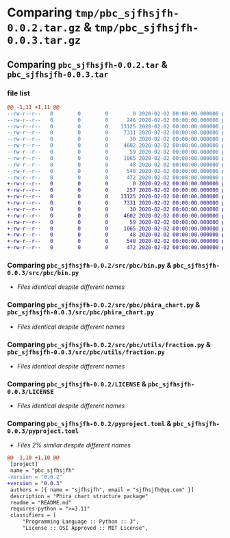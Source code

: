 # Comparing `tmp/pbc_sjfhsjfh-0.0.2.tar.gz` & `tmp/pbc_sjfhsjfh-0.0.3.tar.gz`

## Comparing `pbc_sjfhsjfh-0.0.2.tar` & `pbc_sjfhsjfh-0.0.3.tar`

### file list

```diff
@@ -1,11 +1,11 @@
--rw-r--r--   0        0        0        0 2020-02-02 00:00:00.000000 pbc_sjfhsjfh-0.0.2/requirements.txt
--rw-r--r--   0        0        0      246 2020-02-02 00:00:00.000000 pbc_sjfhsjfh-0.0.2/src/pbc/__init__.py
--rw-r--r--   0        0        0    13125 2020-02-02 00:00:00.000000 pbc_sjfhsjfh-0.0.2/src/pbc/bin.py
--rw-r--r--   0        0        0     7331 2020-02-02 00:00:00.000000 pbc_sjfhsjfh-0.0.2/src/pbc/phira_chart.py
--rw-r--r--   0        0        0       30 2020-02-02 00:00:00.000000 pbc_sjfhsjfh-0.0.2/src/pbc/utils/__init__.py
--rw-r--r--   0        0        0     4602 2020-02-02 00:00:00.000000 pbc_sjfhsjfh-0.0.2/src/pbc/utils/fraction.py
--rw-r--r--   0        0        0       59 2020-02-02 00:00:00.000000 pbc_sjfhsjfh-0.0.2/.gitignore
--rw-r--r--   0        0        0     1065 2020-02-02 00:00:00.000000 pbc_sjfhsjfh-0.0.2/LICENSE
--rw-r--r--   0        0        0       48 2020-02-02 00:00:00.000000 pbc_sjfhsjfh-0.0.2/README.md
--rw-r--r--   0        0        0      548 2020-02-02 00:00:00.000000 pbc_sjfhsjfh-0.0.2/pyproject.toml
--rw-r--r--   0        0        0      472 2020-02-02 00:00:00.000000 pbc_sjfhsjfh-0.0.2/PKG-INFO
+-rw-r--r--   0        0        0        0 2020-02-02 00:00:00.000000 pbc_sjfhsjfh-0.0.3/requirements.txt
+-rw-r--r--   0        0        0      257 2020-02-02 00:00:00.000000 pbc_sjfhsjfh-0.0.3/src/pbc/__init__.py
+-rw-r--r--   0        0        0    13125 2020-02-02 00:00:00.000000 pbc_sjfhsjfh-0.0.3/src/pbc/bin.py
+-rw-r--r--   0        0        0     7331 2020-02-02 00:00:00.000000 pbc_sjfhsjfh-0.0.3/src/pbc/phira_chart.py
+-rw-r--r--   0        0        0       30 2020-02-02 00:00:00.000000 pbc_sjfhsjfh-0.0.3/src/pbc/utils/__init__.py
+-rw-r--r--   0        0        0     4602 2020-02-02 00:00:00.000000 pbc_sjfhsjfh-0.0.3/src/pbc/utils/fraction.py
+-rw-r--r--   0        0        0       59 2020-02-02 00:00:00.000000 pbc_sjfhsjfh-0.0.3/.gitignore
+-rw-r--r--   0        0        0     1065 2020-02-02 00:00:00.000000 pbc_sjfhsjfh-0.0.3/LICENSE
+-rw-r--r--   0        0        0       48 2020-02-02 00:00:00.000000 pbc_sjfhsjfh-0.0.3/README.md
+-rw-r--r--   0        0        0      548 2020-02-02 00:00:00.000000 pbc_sjfhsjfh-0.0.3/pyproject.toml
+-rw-r--r--   0        0        0      472 2020-02-02 00:00:00.000000 pbc_sjfhsjfh-0.0.3/PKG-INFO
```

### Comparing `pbc_sjfhsjfh-0.0.2/src/pbc/bin.py` & `pbc_sjfhsjfh-0.0.3/src/pbc/bin.py`

 * *Files identical despite different names*

### Comparing `pbc_sjfhsjfh-0.0.2/src/pbc/phira_chart.py` & `pbc_sjfhsjfh-0.0.3/src/pbc/phira_chart.py`

 * *Files identical despite different names*

### Comparing `pbc_sjfhsjfh-0.0.2/src/pbc/utils/fraction.py` & `pbc_sjfhsjfh-0.0.3/src/pbc/utils/fraction.py`

 * *Files identical despite different names*

### Comparing `pbc_sjfhsjfh-0.0.2/LICENSE` & `pbc_sjfhsjfh-0.0.3/LICENSE`

 * *Files identical despite different names*

### Comparing `pbc_sjfhsjfh-0.0.2/pyproject.toml` & `pbc_sjfhsjfh-0.0.3/pyproject.toml`

 * *Files 2% similar despite different names*

```diff
@@ -1,10 +1,10 @@
 [project]
 name = "pbc_sjfhsjfh"
-version = "0.0.2"
+version = "0.0.3"
 authors = [{ name = "sjfhsjfh", email = "sjfhsjfh@qq.com" }]
 description = "Phira chart structure package"
 readme = "README.md"
 requires-python = ">=3.11"
 classifiers = [
     "Programming Language :: Python :: 3",
     "License :: OSI Approved :: MIT License",
```


